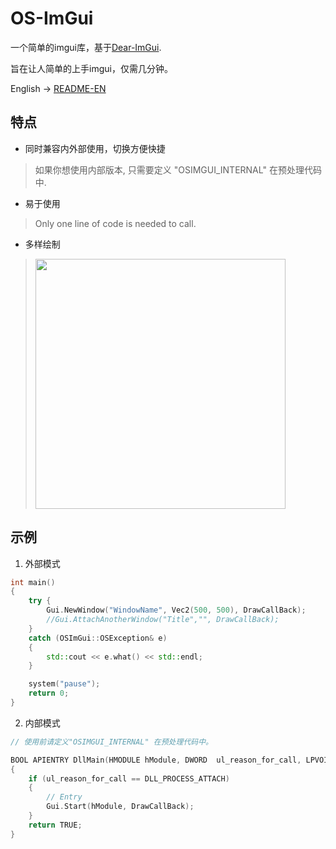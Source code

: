 
# OS-ImGui
一个简单的imgui库，基于[Dear-ImGui](https://github.com/ocornut/imgui).

旨在让人简单的上手imgui，仅需几分钟。

English -> [README-EN](https://github.com/TKazer/OS-ImGui/blob/master/README.md)

## 特点
* 同时兼容内外部使用，切换方便快捷
> 如果你想使用内部版本, 只需要定义 "OSIMGUI_INTERNAL" 在预处理代码中.

* 易于使用
> Only one line of code is needed to call.

* 多样绘制
><img src = "https://github.com/TKazer/OS-ImGui/blob/master/Image/WindowImage.png" width = 400/>

## 示例

1. 外部模式
~~~ c++
int main()
{
	try {
		Gui.NewWindow("WindowName", Vec2(500, 500), DrawCallBack);
		//Gui.AttachAnotherWindow("Title","", DrawCallBack);
	}
	catch (OSImGui::OSException& e)
	{
		std::cout << e.what() << std::endl;
	}

	system("pause");
	return 0;
}
~~~

2. 内部模式
~~~c++
// 使用前请定义"OSIMGUI_INTERNAL" 在预处理代码中。

BOOL APIENTRY DllMain(HMODULE hModule, DWORD  ul_reason_for_call, LPVOID lpReserved)
{
	if (ul_reason_for_call == DLL_PROCESS_ATTACH)
	{
		// Entry
		Gui.Start(hModule, DrawCallBack);
	}
	return TRUE;
}
~~~

